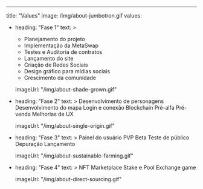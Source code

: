 ---
title: "Values"
image: /img/about-jumbotron.gif
values:
  - heading: "Fase 1"
    text: >
      - Planejamento do projeto
      - Implementação da MetaSwap
      - Testes e Auditoria de contratos
      - Lançamento do site
      - Criação de Redes Sociais
      - Design gráfico para mídias sociais
      - Crescimento da comunidade

    imageUrl: "/img/about-shade-grown.gif"
  - heading: "Fase 2"
    text: >
      Desenvolvimento de personagens
      Desenvolvimento do mapa
      Login e conexão Blockchain
      Pré-alfa
      Pré-venda
      Melhorias de UX

    imageUrl: "/img/about-single-origin.gif"
  - heading: "Fase 3"
    text: >
      Painel do usuário
      PVP
      Beta 
      Teste de público
      Depuração
      Lançamento

    imageUrl: "/img/about-sustainable-farming.gif"
  - heading: "Fase 4"
    text: >
      NFT Marketplace
      Stake e Pool
      Exchange game

    imageUrl: "/img/about-direct-sourcing.gif"

